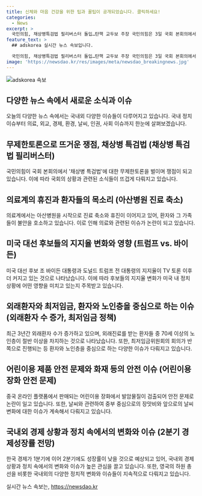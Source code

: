 ```yaml
---
title: 신체와 마음 건강을 위한 팁과 꿀팁이 공개되었습니다. 클릭하세요!
categories:
  - News
excerpt: >
  국민의힘, 채상병특검법 필리버스터 돌입…탄핵 교두보 주장 국민의힘은 3일 국회 본회의에서 채상병특검법 필리버스터에 돌입하여 법안 처리를 저지하고 있다. 특히 유상범 의원은 대통령 탄핵의 교두보라며 발언을 펼치고 있다. 또한, 서울아산병원 교수들의 진료 축소와 관련한 이슈, 미국 대선 후보들의 지지율 변화, 70대 이상 노인의 외래진료 증가 등의 다양한 이슈도 주목받고 있다. 또한 영국의 정권교체 가능성에 대한 관심도 높아지고 있다. [자세히 보기]
feature_text: >
  ## adskorea 실시간 뉴스 속보입니다.

  국민의힘, 채상병특검법 필리버스터 돌입…탄핵 교두보 주장 국민의힘은 3일 국회 본회의에서 채상병특검법 필리버스터에 돌입하여 법안 처리를 저지하고 있다. 특히 유상범 의원은 대통령 탄핵의 교두보라며 발언을 펼치고 있다. 또한, 서울아산병원 교수들의 진료 축소와 관련한 이슈, 미국 대선 후보들의 지지율 변화, 70대 이상 노인의 외래진료 증가 등의 다양한 이슈도 주목받고 있다. 또한 영국의 정권교체 가능성에 대한 관심도 높아지고 있다. [자세히 보기]
image: 'https://newsdao.kr/res/images/meta/newsdao_breakingnews.jpg'
---
```


<p><img src="https://newsdao.kr/res/images/meta/newsdao_breakingnews.jpg" alt="adskorea 속보" /></p>

<h2 data-ke-size="size26">다양한 뉴스 속에서 새로운 소식과 이슈</h2>

<p data-ke-size="size16">오늘의 다양한 뉴스 속에서는 국내외 다양한 이슈들이 다루어지고 있습니다. 국내 정치 이슈부터 의료, 외교, 경제, 환경, 날씨, 인권, 사회 이슈까지 한눈에 살펴보겠습니다.</p>

<h2 data-ke-size="size26">무제한토론으로 뜨거운 쟁점, 채상병 특검법 (채상병 특검법 필리버스터)</h2>

<p data-ke-size="size16">국민의힘이 국회 본회의에서 '채상병 특검법'에 대한 무제한토론을 벌이며 쟁점이 되고 있습니다. 이에 따라 국회의 상황과 관련된 소식들이 뜨겁게 다뤄지고 있습니다. </p>

<h2 data-ke-size="size26">의료계의 휴진과 환자들의 목소리 (아산병원 진료 축소)</h2>

<p data-ke-size="size16">의료계에서는 아산병원을 시작으로 진료 축소와 휴진이 이어지고 있어, 환자와 그 가족들이 불안을 호소하고 있습니다. 이로 인해 의료와 관련된 이슈가 논란이 되고 있습니다.</p>

<h2 data-ke-size="size26">미국 대선 후보들의 지지율 변화와 영향 (트럼프 vs. 바이든)</h2>

<p data-ke-size="size16">미국 대선 후보 조 바이든 대통령과 도널드 트럼프 전 대통령의 지지율이 TV 토론 이후 더 커지고 있는 것으로 나타났습니다. 이에 따라 후보들의 지지율 변화가 미국 내 정치 상황에 어떤 영향을 미치고 있는지 주목받고 있습니다.</p>

<h2 data-ke-size="size26">외래환자와 최저임금, 환자와 노인층을 중심으로 하는 이슈 (외래환자 수 증가, 최저임금 정책)</h2>

<p data-ke-size="size16">최근 3년간 외래환자 수가 증가하고 있으며, 외래진료를 받는 환자들 중 70세 이상의 노인층이 절반 이상을 차지하는 것으로 나타났습니다. 또한, 최저임금위원회의 회의가 반쪽으로 진행되는 등 환자와 노인층을 중심으로 하는 다양한 이슈가 다뤄지고 있습니다. </p>

<h2 data-ke-size="size26">어린이용 제품 안전 문제와 화재 등의 안전 이슈 (어린이용 장화 안전 문제)</h2>

<p data-ke-size="size16">중국 온라인 플랫폼에서 판매되는 어린이용 장화에서 발암물질이 검출되어 안전 문제로 논란이 일고 있습니다. 또한, 날씨와 관련하여 중부 중심으로의 장맛비와 앞으로의 날씨 변화에 대한 이슈가 계속해서 다뤄지고 있습니다.</p>

<h2 data-ke-size="size26">국내외 경제 상황과 정치 속에서의 변화와 이슈 (2분기 경제성장률 전망)</h2>

<p data-ke-size="size16">한국 경제가 1분기에 이어 2분기에도 성장률이 낮을 것으로 예상되고 있어, 국내외 경제 상황과 정치 속에서의 변화와 이슈가 높은 관심을 끌고 있습니다. 또한, 영국의 하원 총선을 비롯한 국내외의 다양한 정치적 변화와 이슈들이 지속적으로 다뤄지고 있습니다.</p>
실시간 뉴스 속보는, <a href="https://newsdao.kr" rel="dofollow">https://newsdao.kr</a>


